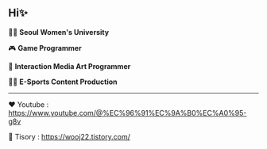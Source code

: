 ## Hi✨

🧑‍💻 **Seoul Women's University**

🎮 **Game Programmer**

💫 **Interaction Media Art Programmer**

🏃‍➡️ **E-Sports Content Production**

---

❤️ Youtube : https://www.youtube.com/@%EC%96%91%EC%9A%B0%EC%A0%95-g8v

🤍 Tisory : https://wooj22.tistory.com/ 



